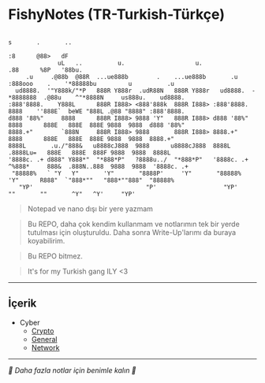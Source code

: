 # FishyNotes (TR-Turkish-Türkçe)

```
                                                                          s       .       ..                              
                                                                         :8      @88>   dF                                
              uL   ..          u.                    u.                 .88      %8P   '88bu.                             
     .u     .@88b  @88R  ...ue888b        .    ...ue888b       .u      :888ooo    .    '*88888bu         u          .u    
  ud8888.  '"Y888k/"*P   888R Y888r  .udR88N   888R Y888r   ud8888.  -*8888888  .@88u    ^"*8888N     us888u.    ud8888.  
:888'8888.    Y888L      888R I888> <888'888k  888R I888> :888'8888.   8888    ''888E`  beWE "888L .@88 "8888" :888'8888. 
d888 '88%"     8888      888R I888> 9888 'Y"   888R I888> d888 '88%"   8888      888E   888E  888E 9888  9888  d888 '88%" 
8888.+"        `888N     888R I888> 9888       888R I888> 8888.+"      8888      888E   888E  888E 9888  9888  8888.+"    
8888L       .u./"888&   u8888cJ888  9888      u8888cJ888  8888L       .8888Lu=   888E   888E  888F 9888  9888  8888L      
'8888c. .+ d888" Y888*"  "*888*P"   ?8888u../  "*888*P"   '8888c. .+  ^%888*     888&  .888N..888  9888  9888  '8888c. .+ 
 "88888%   ` "Y   Y"       'Y"       "8888P'     'Y"       "88888%      'Y"      R888"  `"888*""   "888*""888"  "88888%   
   "YP'                                "P'                   "YP'                 ""       ""       ^Y"   ^Y'     "YP'                                      
```

> Notepad ve nano dışı bir yere yazmam

> Bu REPO, daha çok kendim kullanmam ve notlarımın tek bir yerde tutulması için oluşturuldu. Daha sonra Write-Up'larımı da buraya koyabilirim.

> Bu REPO bitmez.

> It's for my Turkish gang ILY <3

---

## İçerik
- Cyber
  - [Crypto](./Cyber/Crypto)
  - [General](./Cyber/General)
  - [Network](./Cyber/Network)

---
*🪼 Daha fazla notlar için benimle kalın 🪼*
